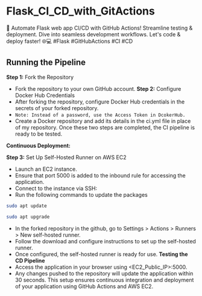 # Flask_CI_CD_with_GitActions
🚀 Automate Flask web app CI/CD with GitHub Actions! Streamline testing &amp; deployment. Dive into seamless development workflows. Let's code &amp; deploy faster! 🌐💻 #Flask #GitHubActions #CI #CD

## Running the Pipeline
**Step 1:** Fork the Repository
- Fork the repository to your own GitHub account.
**Step 2:** Configure Docker Hub Credentials
- After forking the repository, configure Docker Hub credentials in the secrets of your forked repository.
- `Note: Instead of a password, use the Access Token in DcokerHub.`
- Create a Docker repository and add its details in the ci.yml file in place of my repository.
Once these two steps are completed, the CI pipeline is ready to be tested.

**Continuous Deployment:** 

**Step 3:** Set Up Self-Hosted Runner on AWS EC2
- Launch an EC2 instance.
- Ensure that port 5000 is added to the inbound rule for accessing the application.
- Connect to the instance via SSH:
- Run the following commands to update the packages 

```bash
sudo apt update
```
```bash
sudo apt upgrade
```
- In the forked repository in the github, go to Settings > Actions > Runners > New self-hosted runner.
- Follow the download and configure instructions to set up the self-hosted runner.
- Once configured, the self-hosted runner is ready for use.
**Testing the CD Pipeline**
- Access the application in your browser using <EC2_Public_IP>:5000.
- Any changes pushed to the repository will update the application within 30 seconds.
This setup ensures continuous integration and deployment of your application using GitHub Actions and AWS EC2.


